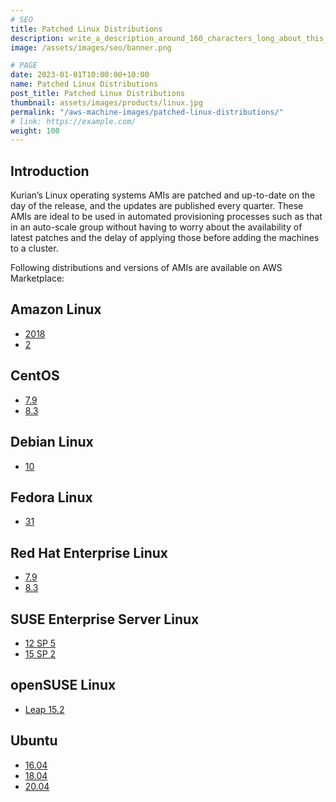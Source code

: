 ```yaml
---
# SEO
title: Patched Linux Distributions
description: write_a_description_around_160_characters_long_about_this_PRODUCT_POST
image: /assets/images/seo/banner.png

# PAGE
date: 2023-01-01T10:00:00+10:00
name: Patched Linux Distributions
post_title: Patched Linux Distributions
thumbnail: assets/images/products/linux.jpg
permalink: "/aws-machine-images/patched-linux-distributions/"
# link: https://example.com/
weight: 100
---
```


Introduction
------------

Kurian’s Linux operating systems AMIs are patched and up-to-date on the day of the release, and the updates are published every quarter. These AMIs are ideal to be used in automated provisioning processes such as that in an auto-scale group without having to worry about the availability of latest patches and the delay of applying those before adding the machines to a cluster.

Following distributions and versions of AMIs are available on AWS Marketplace:

[](https://github.com/kurianinc/ami-pub/wiki/Patched-Linux-AMIs#amazon-linux)Amazon Linux
-----------------------------------------------------------------------------------------

*   [2018](https://aws.amazon.com/marketplace/pp/prodview-srsb6xdsvnxns?sr=0-1&ref_=beagle&applicationId=AWSMPContessa)
*   [2](https://aws.amazon.com/marketplace/pp/prodview-tgymxpljpewl2?sr=0-2&ref_=beagle&applicationId=AWSMPContessa)

[](https://github.com/kurianinc/ami-pub/wiki/Patched-Linux-AMIs#centos)CentOS
-----------------------------------------------------------------------------

*   [7.9](https://aws.amazon.com/marketplace/pp/prodview-4xryustlhju5e?sr=0-1&ref_=beagle&applicationId=AWSMPContessa)
*   [8.3](https://aws.amazon.com/marketplace/pp/prodview-rdidbrjujqx4m?sr=0-1&ref_=beagle&applicationId=AWSMPContessa)

[](https://github.com/kurianinc/ami-pub/wiki/Patched-Linux-AMIs#debian-linux)Debian Linux
-----------------------------------------------------------------------------------------

*   [10](https://aws.amazon.com/marketplace/pp/prodview-u45lix2mw53eg?sr=0-1&ref_=beagle&applicationId=AWSMPContessa)

[](https://github.com/kurianinc/ami-pub/wiki/Patched-Linux-AMIs#fedora-linux)Fedora Linux
-----------------------------------------------------------------------------------------

*   [31](https://aws.amazon.com/marketplace/pp/prodview-uyug4zqmdnwpu?sr=0-2&ref_=beagle&applicationId=AWSMPContessa)

[](https://github.com/kurianinc/ami-pub/wiki/Patched-Linux-AMIs#red-hat-enterprise-linux)Red Hat Enterprise Linux
-----------------------------------------------------------------------------------------------------------------

*   [7.9](https://aws.amazon.com/marketplace/pp/prodview-hotltl7qt4npk?sr=0-3&ref_=beagle&applicationId=AWSMPContessa)
*   [8.3](https://aws.amazon.com/marketplace/pp/prodview-kcjxi2j3lgomg?sr=0-2&ref_=beagle&applicationId=AWSMPContessa)

[](https://github.com/kurianinc/ami-pub/wiki/Patched-Linux-AMIs#suse-enterprise-server-linux)SUSE Enterprise Server Linux
-------------------------------------------------------------------------------------------------------------------------

*   [12 SP 5](https://aws.amazon.com/marketplace/pp/prodview-p57z7reoewgps?sr=0-1&ref_=beagle&applicationId=AWSMPContessa)
*   [15 SP 2](https://aws.amazon.com/marketplace/pp/prodview-iqlygkgkwy4dy?sr=0-1&ref_=beagle&applicationId=AWSMPContessa)

[](https://github.com/kurianinc/ami-pub/wiki/Patched-Linux-AMIs#opensuse-linux)openSUSE Linux
---------------------------------------------------------------------------------------------

*   [Leap 15.2](https://aws.amazon.com/marketplace/pp/B08TX2FMWR)

[](https://github.com/kurianinc/ami-pub/wiki/Patched-Linux-AMIs#ubuntu)Ubuntu
-----------------------------------------------------------------------------

*   [16.04](https://aws.amazon.com/marketplace/pp/prodview-yjp5cw5dgwm2c?sr=0-1&ref_=beagle&applicationId=AWSMPContessa)
*   [18.04](https://aws.amazon.com/marketplace/pp/prodview-w53f5vyjj6d3e?sr=0-1&ref_=beagle&applicationId=AWSMPContessa) ​​​​​
*   [20.04](https://aws.amazon.com/marketplace/pp/prodview-n7oqcazng7ase?sr=0-1&ref_=beagle&applicationId=AWSMPContessa)